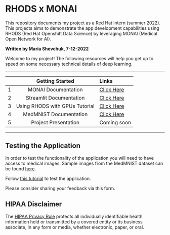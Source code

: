 # RHODS x MONAI

This repository documents my project as a Red Hat intern (summer 2022). 
This projects aims to demonstrate the app development capabilities using 
RHODS (Red Hat Openshift Data Science) by leveraging MONAI (Medical Open Network for AI).

**Written by Maria Shevchuk, 7-12-2022**

Welcome to my project! The following resources will help you get up to
speed on some necessary technical details of deep learning. 

---


|  | **Getting Started**                                  |                                                              Links                                                         |
|-:|:----------------------------------------------------:|:---------------------------------------------------------------------------------------------------------------------------|
| 1| MONAI Documentation                                  | [Click Here](https://github.com/Project-MONAI/MONAI)                                                                       |
| 2| Streamlit Documentation                              | [Click Here](https://docs.streamlit.io/)                                                                                   |
| 3| Using RHODS with GPUs Tutorial                       | [Click Here](https://docs.google.com/presentation/d/1djPRIfaCmX_u5Bvw_qr3dUkO6r-gGXlQ8Df6SUbb8sk/edit?pli=1#slide=id.p)    |
| 4| MedMNIST Documentation                               | [Click Here](https://github.com/MedMNIST/MedMNIST)                                                                                   |
| 5| Project Presentation                               | Coming soon                                                                                   |
--- 


## Testing the Application

In order to test the functionality of the application you will need 
to have access to medical images. Sample images from the MedMNIST dataset 
can be found [here](https://www.kaggle.com/datasets/andrewmvd/medical-mnist).

Follow [this tutorial](./tutorial/deploy_app.md) to test the application. 

Please consider sharing your feedback via this form.



## HIPAA Disclaimer

The [HIPAA Privacy Rule](https://www.hhs.gov/hipaa/for-professionals/privacy/index.html#:~:text=The%20HIPAA%20Privacy%20Rule&text=The%20Rule%20requires%20appropriate%20safeguards,information%20without%20an%20individual's%20authorization.) protects all individually identifiable health information held or transmitted by a covered entity or its business associate, in any form or media, whether electronic, paper, or oral.
